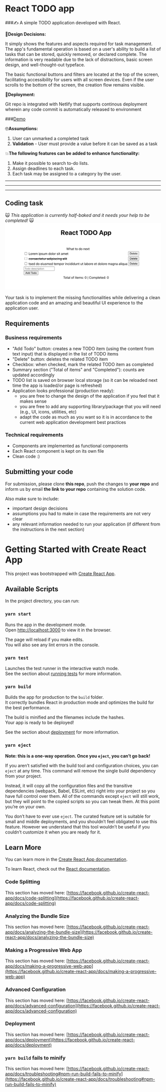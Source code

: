 # React TODO app

###✍️ A simple TODO application developed with React.

🧐**Design Decisions:**

It simply shows the features and aspects required for task management. The app's fundamental operation is based on a user's ability to build a list of tasks that can be stored, quickly removed, or declared complete. The information is very readable due to the lack of distractions, basic screen design, and well-thought-out typeface.

The basic functional buttons and filters are located at the top of the screen, facilitating accessibility for users with all screen devices. Even if the user scrolls to the bottom of the screen, the creation flow remains visible.

💭**Deployment:**

Git repo is integrated with Netlify that supports continous deployment wherein any code commit is automatically released to environment

###[Demo](https://tender-easley-c063c8.netlify.app)


🤓**Assumptions:**
1. User can unmarked a completed task
2. **Validation**  - User must provide a value before it can be saved as a task

💥**The following features can be added to enhance functionality:**
1. Make it possible to search to-do lists.
2. Assign deadlines to each task.
3. Each task may be assigned to a category by the user.









__ __
__ __
__ __
## Coding task

🙀 *This application is currently half-baked and it needs your help to be completed!* 🙀
![Broken app](boring-ugly-ui.png)

Your task is to implement the missing functionalities while delivering a clean application code and an amazing and beautiful UI experience to the application user.

## Requirements

### Business requirements

* "Add Todo" button:    creates a new TODO item (using the content from text input) that is displayed in the list of TODO items
* "Delete" button:      deletes the related TODO item
* Checkbox:             when checked, mark the related TODO item as completed
* Summary section ("Total of items" and "Completed"): counts are updated accordingly
* TODO list is saved on browser local storage (so it can be reloaded next time the app is loaded/or page is refreshed)
* Application looks professional (production ready):
    * you are free to change the design of the application if you feel that it makes sense
    * you are free to add any supporting library/package that you will need (e.g., UI, icons, utilities, etc)
    * adapt the code as much as you want so it is in accordance to the current web application development best practices

### Technical requirements

* Components are implemented as functional components
* Each React component is kept on its own file
* Clean code :)

## Submitting your code

For submission, please clone **this repo**, push the changes to **your repo** and inform us by email **the link to your repo** containing the solution code.

Also make sure to include:
* important design decisions
* assumptions you had to make in case the requirements are not very clear
* any relevant information needed to run your application (if different from the instructions in the next section)

# Getting Started with Create React App

This project was bootstrapped with [Create React App](https://github.com/facebook/create-react-app).

## Available Scripts

In the project directory, you can run:

### `yarn start`

Runs the app in the development mode.\
Open [http://localhost:3000](http://localhost:3000) to view it in the browser.

The page will reload if you make edits.\
You will also see any lint errors in the console.

### `yarn test`

Launches the test runner in the interactive watch mode.\
See the section about [running tests](https://facebook.github.io/create-react-app/docs/running-tests) for more information.

### `yarn build`

Builds the app for production to the `build` folder.\
It correctly bundles React in production mode and optimizes the build for the best performance.

The build is minified and the filenames include the hashes.\
Your app is ready to be deployed!

See the section about [deployment](https://facebook.github.io/create-react-app/docs/deployment) for more information.

### `yarn eject`

**Note: this is a one-way operation. Once you `eject`, you can’t go back!**

If you aren’t satisfied with the build tool and configuration choices, you can `eject` at any time. This command will remove the single build dependency from your project.

Instead, it will copy all the configuration files and the transitive dependencies (webpack, Babel, ESLint, etc) right into your project so you have full control over them. All of the commands except `eject` will still work, but they will point to the copied scripts so you can tweak them. At this point you’re on your own.

You don’t have to ever use `eject`. The curated feature set is suitable for small and middle deployments, and you shouldn’t feel obligated to use this feature. However we understand that this tool wouldn’t be useful if you couldn’t customize it when you are ready for it.

## Learn More

You can learn more in the [Create React App documentation](https://facebook.github.io/create-react-app/docs/getting-started).

To learn React, check out the [React documentation](https://reactjs.org/).

### Code Splitting

This section has moved here: [https://facebook.github.io/create-react-app/docs/code-splitting](https://facebook.github.io/create-react-app/docs/code-splitting)

### Analyzing the Bundle Size

This section has moved here: [https://facebook.github.io/create-react-app/docs/analyzing-the-bundle-size](https://facebook.github.io/create-react-app/docs/analyzing-the-bundle-size)

### Making a Progressive Web App

This section has moved here: [https://facebook.github.io/create-react-app/docs/making-a-progressive-web-app](https://facebook.github.io/create-react-app/docs/making-a-progressive-web-app)

### Advanced Configuration

This section has moved here: [https://facebook.github.io/create-react-app/docs/advanced-configuration](https://facebook.github.io/create-react-app/docs/advanced-configuration)

### Deployment

This section has moved here: [https://facebook.github.io/create-react-app/docs/deployment](https://facebook.github.io/create-react-app/docs/deployment)

### `yarn build` fails to minify

This section has moved here: [https://facebook.github.io/create-react-app/docs/troubleshooting#npm-run-build-fails-to-minify](https://facebook.github.io/create-react-app/docs/troubleshooting#npm-run-build-fails-to-minify)
